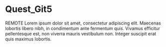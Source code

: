 # Quest_Git5
REMOTE
Lorem ipsum dolor sit amet, consectetur adipiscing elit. Maecenas lobortis libero nibh, in condimentum ante fermentum quis. Vivamus efficitur pellentesque est, non viverra mauris vestibulum non. Integer suscipit erat quis maximus lobortis. 
